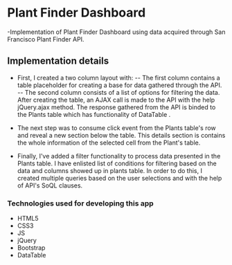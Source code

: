 # Plant Finder Dashboard

-Implementation of Plant Finder Dashboard using data acquired through San Francisco Plant Finder API.

## Implementation details

- First, I created a two column layout with:
  -- The first column contains a table placeholder for creating a base for data gathered through the API.
  -- The second column consists of a list of options for filtering the data.
After creating the table, an AJAX call is made to the API with the help jQuery.ajax method. The response gathered from the API is binded to the Plants table which has functionality of DataTable .

- The next step was to consume click event from the Plants table's row and reveal a new section below the table. This details section is contains the whole information of the selected cell from the Plant's table.

- Finally, I've added a filter functionality to process data presented in the Plants table. I have enlisted list of conditions for filtering based on the data and columns showed up in plants table. In order to do this, I created multiple queries based on the user selections and with the help of API's SoQL clauses.

### Technologies used for developing this app

- HTML5
- CSS3
- JS
- jQuery
- Bootstrap
- DataTable
